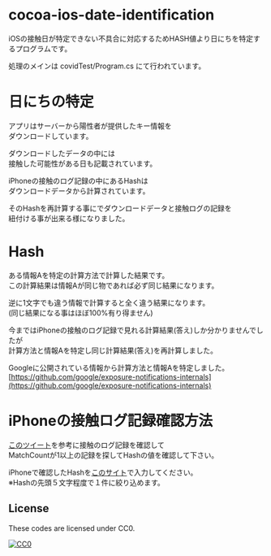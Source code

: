 # cocoa-ios-date-identification
iOSの接触日が特定できない不具合に対応するためHASH値より日にちを特定するプログラムです。

処理のメインは
covidTest/Program.cs
にて行われています。

# 日にちの特定
アプリはサーバーから陽性者が提供したキー情報を  
ダウンロードしています。

ダウンロードしたデータの中には  
接触した可能性がある日も記載されています。  

iPhoneの接触のログ記録の中にあるHashは  
ダウンロードデータから計算されています。  

そのHashを再計算する事にでダウンロードデータと接触ログの記録を  
紐付ける事が出来る様になりました。  

# Hash
ある情報Aを特定の計算方法で計算した結果です。  
この計算結果は情報Aが同じ物であれば必ず同じ結果になります。  

逆に1文字でも違う情報で計算すると全く違う結果になります。  
(同じ結果になる事はほぼ100%有り得ません)  

今まではiPhoneの接触のログ記録で見れる計算結果(答え)しか分かりませんでしたが  
計算方法と情報Aを特定し同じ計算結果(答え)を再計算しました。  

Googleに公開されている情報から計算方法と情報Aを特定しました。  
[https://github.com/google/exposure-notifications-internals](https://github.com/google/exposure-notifications-internals)

# iPhoneの接触ログ記録確認方法
[このツイート](https://twitter.com/teriha8t8/status/1299202626001666054?s=19)を参考に接触のログ記録を確認して  
MatchCountが1以上の記録を探してHashの値を確認して下さい。  

iPhoneで確認したHashを[このサイト](https://cacaotest.sakura.ne.jp/)で入力してください。  
※Hashの先頭５文字程度で１件に絞り込めます。  

## License

These codes are licensed under CC0.

[![CC0](http://i.creativecommons.org/p/zero/1.0/88x31.png "CC0")](http://creativecommons.org/publicdomain/zero/1.0/deed.ja)